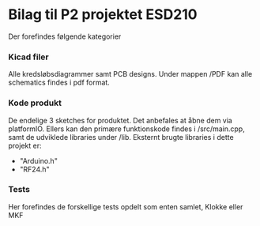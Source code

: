 # Bilag til P2 projektet ESD210
Der forefindes følgende kategorier


### Kicad filer
Alle kredsløbsdiagrammer samt PCB designs. Under mappen /PDF kan alle schematics findes i pdf format.


### Kode produkt
De endelige 3 sketches for produktet. Det anbefales at åbne dem via platformIO.
Ellers kan den primære funktionskode findes i /src/main.cpp, samt de udviklede libraries under /lib.
Eksternt brugte libraries i dette projekt er:
- "Arduino.h"
- "RF24.h"

### Tests
Her forefindes de forskellige tests opdelt som enten samlet, Klokke eller MKF
